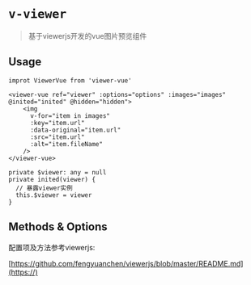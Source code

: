 # `v-viewer`

> 基于viewerjs开发的vue图片预览组件

## Usage

```
improt ViewerVue from 'viewer-vue'
```


```
<viewer-vue ref="viewer" :options="options" :images="images" @inited="inited" @hidden="hidden">
    <img
      v-for="item in images"
      :key="item.url"
      :data-original="item.url"
      :src="item.url"
      :alt="item.fileName"
    />
</viewer-vue>

private $viewer: any = null
private inited(viewer) {
  // 暴露viewer实例
  this.$viewer = viewer
}
```

## Methods & Options

配置项及方法参考viewerjs:

[https://github.com/fengyuanchen/viewerjs/blob/master/README.md](https://)
